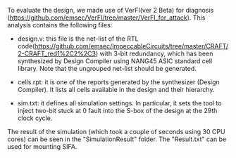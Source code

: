 To evaluate the design, we made use of VerFI(ver 2 Beta) for diagnosis (https://github.com/emsec/VerFI/tree/master/VerFI_for_attack). This analysis contains the following files:

- design.v: this file is the net-list of the RTL code(https://github.com/emsec/ImpeccableCircuits/tree/master/CRAFT/2-CRAFT_red1%2C2%2C3) with 3-bit redundancy, which has been synthesized by Design Compiler using NANG45 ASIC standard cell library. Note that the ungrouped net-list should be generated.

- cells.rpt: it is one of the reports generated by the synthesizer (Design Compiler). It lists all cells available in the design and their hierarchy.

- sim.txt: it defines all simulation settings. In particular, it sets the tool to inject two-bit stuck at 0 fault into the S-box of the design at the 29th clock cycle.

The result of the simulation (which took a couple of seconds using 30 CPU cores) can be seen in the "SimulationResult" folder. The "Result.txt" can be used for mounting SIFA.
